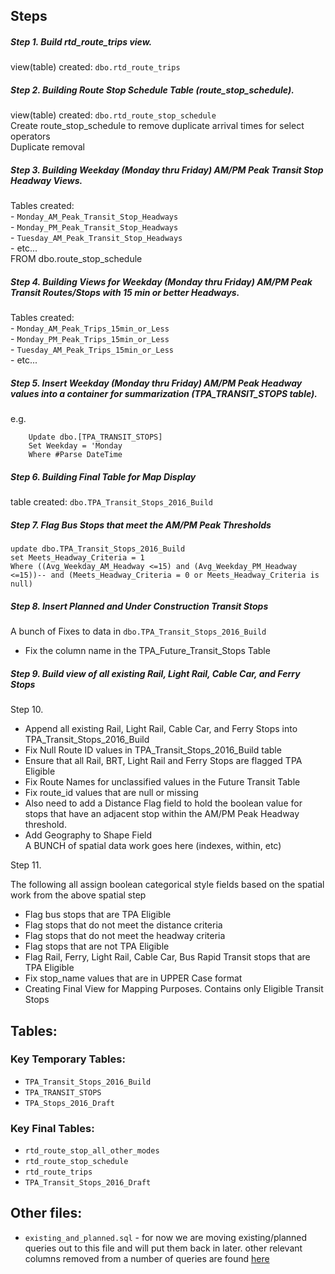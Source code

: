 ## Steps   

##### Step 1. Build rtd_route_trips view.   
view(table) created: `dbo.rtd_route_trips `    
##### Step 2. Building Route Stop Schedule Table (route_stop_schedule).   
view(table) created: `dbo.rtd_route_stop_schedule `    
Create route_stop_schedule to remove duplicate arrival times for select operators   
Duplicate removal   
##### Step 3. Building Weekday (Monday thru Friday) AM/PM Peak Transit Stop Headway Views.      
Tables created:  
	-  `Monday_AM_Peak_Transit_Stop_Headways`  
	-  `Monday_PM_Peak_Transit_Stop_Headways`  
	-  `Tuesday_AM_Peak_Transit_Stop_Headways`  
	-  etc...   
	FROM            dbo.route_stop_schedule
##### Step 4. Building Views for Weekday (Monday thru Friday) AM/PM Peak Transit Routes/Stops with 15 min or better Headways.   
Tables created:  
	-  `Monday_AM_Peak_Trips_15min_or_Less`   
	-  `Monday_PM_Peak_Trips_15min_or_Less`   
	-  `Tuesday_AM_Peak_Trips_15min_or_Less`   
	-  etc...   
##### Step 5. Insert Weekday (Monday thru Friday) AM/PM Peak Headway values into a container for summarization (TPA_TRANSIT_STOPS table).   
e.g.
```
	Update dbo.[TPA_TRANSIT_STOPS]
	Set Weekday = 'Monday   
	Where #Parse DateTime
```
##### Step 6. Building Final Table for Map Display   
table created: `dbo.TPA_Transit_Stops_2016_Build`    
##### Step 7. Flag Bus Stops that meet the AM/PM Peak Thresholds   

```
update dbo.TPA_Transit_Stops_2016_Build
set Meets_Headway_Criteria = 1
Where ((Avg_Weekday_AM_Headway <=15) and (Avg_Weekday_PM_Headway <=15))-- and (Meets_Headway_Criteria = 0 or Meets_Headway_Criteria is null)
```

##### Step 8. Insert Planned and Under Construction Transit Stops   

A bunch of Fixes to data in `dbo.TPA_Transit_Stops_2016_Build`

-  Fix the column name in the TPA_Future_Transit_Stops Table  

##### Step 9. Build view of all existing Rail, Light Rail, Cable Car, and Ferry Stops      

Step 10.   
-  Append all existing Rail, Light Rail, Cable Car, and Ferry Stops into TPA_Transit_Stops_2016_Build     
-  Fix Null Route ID values in TPA_Transit_Stops_2016_Build table     
-  Ensure that all Rail, BRT, Light Rail and Ferry Stops are flagged TPA Eligible     
-  Fix Route Names for unclassified values in the Future Transit Table     
-  Fix route_id values that are null or missing     
-  Also need to add a Distance Flag field to hold the boolean value for stops that have an adjacent stop within the AM/PM Peak   Headway threshold.
-  Add Geography to Shape Field     
A BUNCH of spatial data work goes here (indexes, within, etc)   

Step 11. 

The following all assign boolean categorical style fields based on the spatial work from the above spatial step

-  Flag bus stops that are TPA Eligible   
-  Flag stops that do not meet the distance criteria   
-  Flag stops that do not meet the headway criteria   
-  Flag stops that are not TPA Eligible   
-  Flag Rail, Ferry, Light Rail, Cable Car, Bus Rapid Transit stops that are TPA Eligible   
-  Fix stop_name values that are in UPPER Case format   
-  Creating Final View for Mapping Purposes.  Contains only Eligible Transit Stops   

## Tables:   

### Key Temporary Tables:

-  `TPA_Transit_Stops_2016_Build`   
-  `TPA_TRANSIT_STOPS`   
-  `TPA_Stops_2016_Draft`   

### Key Final Tables:
- `rtd_route_stop_all_other_modes`     
- `rtd_route_stop_schedule`     
- `rtd_route_trips`     
- `TPA_Transit_Stops_2016_Draft`   

## Other files:

-  `existing_and_planned.sql` - for now we are moving existing/planned queries out to this file and will put them back in later.  other relevant columns removed from a number of queries are found [here](https://github.com/MetropolitanTransportationCommission/RegionalTransitDatabase/commit/e14a773645881c15bf1d2e0d16a2dbc4a5ac5069)  

